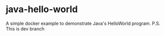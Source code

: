 # java-hello-world
A simple docker example to demonstrate Java's HelloWorld program.
P.S. This is dev branch
